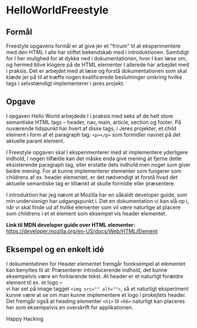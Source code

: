 # HelloWorldFreestyle

## Formål
Freestyle opgavens formål er at give jer et "frirum" til at eksperimentere med den HTML I alle har stiftet bekendskab med i introduktionen. Samtidigt for I her mulighed for at dykke ned i dokumentationen, hvor I kan læse om, og hermed blive klogere på de HTML elementer I allerede har arbejdet med i praksis. Det er arbejdet med at læse og forstå dokumentationen som skal klæde jer på til at træffe nogen kvalificerede beslutninger omkring hvilke tags i selvstændigt implementerer i jeres projekt.

## Opgave
I opgaven Hello World arbejdede I i praksis med seks af de helt store semantiske HTML tags – header, nav, main, article, section og footer. På nuværende tidspunkt har hvert af disse tags, i Jeres projekter, et child element i form af et paragraph tag: `<p></p>` som formidler navnet på det aktuelle parant element.

I Freestyle opgaven skal I eksperimenterer med at implementere yderligere indhold, i nogen tilfælde kan det måske enda give mening at fjerne dette eksisterende paragraph tag, eller erstatte dets indhold men noget som giver bedre mening. For at kunne implementerer elementer som fungerer som childrens af ex. header elementet, er det nødvendigt at forstå hvad det aktuelle semantiske tag er tiltænkt at skulle formidle eller præsentere.

I introduktion har jeg nævnt at Mozilla har en såkaldt developer guide, som min undervisnign har udgangspunkt i. Det en dokumentation vi kan slå op i, når vi skal finde ud af hvilke elementer som vil være naturlige at placere som childrens i et et element som eksempel vis header elementet. 

**Link til MDN developer guide over HTML elementer:**
https://developer.mozilla.org/en-US/docs/Web/HTML/Element

## Eksempel og en enkelt idé
I dokumentatinen for Header elementet fremgår foreksempel at elementet kan benyttes til at:
Præsenterer introducerende indhold, det kunne eksempelvis være en forklarende tekst. At header er et naturligt forældre element til ex. et logo – <br> vi har set på image tagget `<img src="" alt="">`, så et naturligt eksperiment kunne være at se om man kunne implementere et logo i prokejtets header. Det fremgår også at heading elementer `<h1>` til `<h6>` naturligt kan placeres her som eksempelvis en overskrift for applikationen.


Happy Hacking
